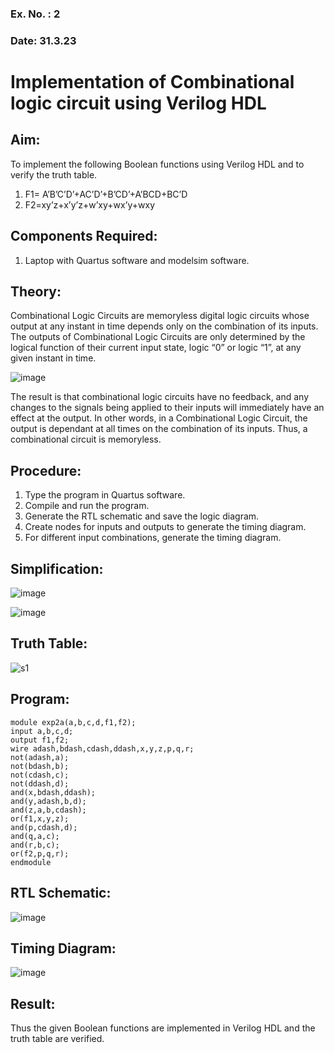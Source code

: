 ### Ex. No. : 2 
### Date: 31.3.23 
# Implementation of Combinational logic circuit using Verilog HDL
## Aim:
To implement the following Boolean functions using Verilog HDL and to verify the truth table.
1. F1= A’B’C’D’+AC’D’+B’CD’+A’BCD+BC’D
2. F2=xy’z+x’y’z+w’xy+wx’y+wxy

## Components Required:
1.	Laptop with Quartus software and modelsim software.

## Theory:
Combinational Logic Circuits are memoryless digital logic circuits whose output at any instant in time depends only on the combination of its inputs.
The outputs of Combinational Logic Circuits are only determined by the logical function of their current input state, logic “0” or logic “1”, at any given instant in time.

![image](https://github.com/rvinifa/ex.2/assets/133735746/949815d3-0912-49c7-81c0-eea1c148d48e)

The result is that combinational logic circuits have no feedback, and any changes to the signals being applied to their inputs will immediately have an effect at the output. In other words, in a Combinational Logic Circuit, the output is dependant at all times on the combination of its inputs. Thus, a combinational circuit is memoryless.

## Procedure:
1.	Type the program in Quartus software.
2.	Compile and run the program.
3.	Generate the RTL schematic and save the logic diagram.
4.	Create nodes for inputs and outputs to generate the timing diagram.
5.	For different input combinations, generate the timing diagram.

## Simplification:
![image](https://github.com/R-Udayakumar/ex.2-Combination-circuit/assets/118708024/e43d848d-9e73-423f-abba-315bb59cfe5c)

![image](https://github.com/R-Udayakumar/ex.2-Combination-circuit/assets/118708024/3b3e9941-4e20-4ff3-bada-fb7b5f874daf)

## Truth Table:
![s1](https://github.com/MOHAMEDGOWS/ex.2/assets/117954463/c58ffaab-14a0-47f8-b92a-53c66206c2fa)

## Program:
```
module exp2a(a,b,c,d,f1,f2);
input a,b,c,d;
output f1,f2;
wire adash,bdash,cdash,ddash,x,y,z,p,q,r;
not(adash,a);
not(bdash,b);
not(cdash,c);
not(ddash,d);
and(x,bdash,ddash);
and(y,adash,b,d);
and(z,a,b,cdash);
or(f1,x,y,z);
and(p,cdash,d);
and(q,a,c);
and(r,b,c);
or(f2,p,q,r);
endmodule
```

## RTL Schematic:
![image](https://github.com/R-Udayakumar/ex.2-Combination-circuit/assets/118708024/1afc100d-5a62-4c21-a5fb-07d7e431ad51)

## Timing Diagram:
![image](https://github.com/R-Udayakumar/ex.2-Combination-circuit/assets/118708024/ac12ea06-92d0-4be6-b489-16a71e7f8c98)

## Result:

Thus the given Boolean functions are implemented in Verilog HDL and the truth table are verified.


